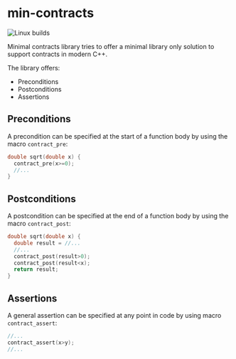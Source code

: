 # min-contracts

![Linux builds](https://github.com/jdgarciauc3m/min-contracts/actions/workflows/linux.yml/badge.svg)

Minimal contracts library tries to offer a minimal library only solution to support contracts in modern C++.

The library offers:
  * Preconditions
  * Postconditions
  * Assertions

## Preconditions

A precondition can be specified at the start of a function body by using the macro `contract_pre`:

```c++
double sqrt(double x) {
  contract_pre(x>=0);
  //...
}
```

## Postconditions

A postcondition can be specified at the end of a function body by using the macro `contract_post`:

```c++
double sqrt(double x) {
  double result = //...
  //...
  contract_post(result>0);
  contract_post(result<x);
  return result;
}
```

## Assertions

A general assertion can be specified at any point in code by using macro `contract_assert`:

```c++
//...
contract_assert(x>y);
//...
```
